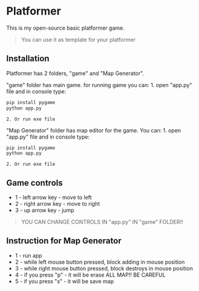 # Platformer

This is my open-source basic platformer game.
> You can use it as template for your platformer


## Installation

Platformer has 2 folders, "game" and "Map Generator". 

"game" folder has main game. for running game you can:
    1. open "app.py" file and in console type:

```sh
pip install pygame
python app.py
```

    2. Or run exe file


"Map Generator" folder has map editor for the game. You can:
    1. open "app.py" file and in console type:

```sh
pip install pygame
python app.py
```
    2. Or run exe file



## Game controls

- 1 - left arrow key - move to left
- 2 - right arrow key - move to right
- 3 - up arrow key - jump

> YOU CAN CHANGE CONTROLS IN "app.py" IN "game" FOLDER!!




## Instruction for Map Generator

- 1 - run app
- 2 - while left mouse button pressed, block adding in mouse position
- 3 - while right mouse button pressed, block destroys in mouse position
- 4 - if you press "p" - it will be erase ALL MAP!! BE CAREFUL
- 5 - if you press "s" - it will be save map




